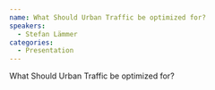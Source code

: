 ```yaml
--- 
name: What Should Urban Traffic be optimized for?
speakers: 
  - Stefan Lämmer
categories:
  - Presentation
---
```


What Should Urban Traffic be optimized for?